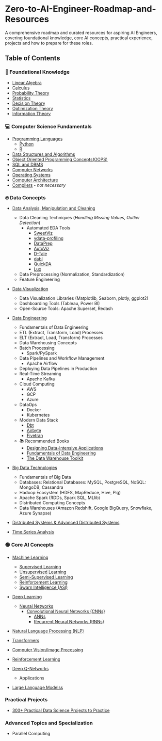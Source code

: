 # Zero-to-AI-Engineer-Roadmap-and-Resources

A comprehensive roadmap and curated resources for aspiring AI Engineers, covering foundational knowledge, core AI concepts, practical experience, projects and how to prepare for these roles.


## Table of Contents

### 🧰 Foundational Knowledge

 - [Linear Algebra]()
 - [Calculus]()
 - [Probability Theory]()
 - [Statistics]()
 - [Decision Theory]()
 - [Optimization Theory]()
 - [Information Theory]()

### 💻 Computer Science Fundamentals

- [Programming Languages]()
  - [Python]()
  - [R]()
- [Data Structures and Algorithms]()
- [Object Oriented Programming Concepts(OOPS)]()
- [SQL and DBMS]()
- [Computer Networks]()
- [Operating Systems]()
- [Computer Architecture]()
- [Compilers]() - *not necessary*

### 🔥 Data Concepts

- [Data Analysis, Manipulation and Cleaning]()
	 - Data Cleaning Techniques (*Handling Missing Values, Outlier Detection*)
         - Automated EDA Tools 
           - [SweetViz](https://github.com/fbdesignpro/sweetviz?utm_source=substack&utm_medium=email)
           - [ydata-profiling](https://github.com/ydataai/ydata-profiling?utm_source=substack&utm_medium=email)
           - [DataPrep](https://github.com/sfu-db/dataprep?utm_source=substack&utm_medium=email)
           - [AutoViz](https://github.com/AutoViML/AutoViz?utm_source=substack&utm_medium=email)
           - [D-Tale](https://github.com/man-group/dtale?utm_source=substack&utm_medium=email)
           - [dabl](https://dabl.github.io/stable/?utm_source=substack&utm_medium=email)
           - [QuickDA](https://github.com/sid-the-coder/QuickDA?utm_source=substack&utm_medium=email)
           - [Lux](https://lux-api.readthedocs.io/en/latest/?utm_source=substack&utm_medium=email)
	 - Data Preprocessing (Normalization, Standardization)
	 - Feature Engineering
- [Data Visualization]()
	 - Data Visualization Libraries (Matplotlib, Seaborn, plotly, ggplot2)
	 - Dashboarding Tools (Tableau, Power BI) 
	 - Open-Source Tools: Apache Superset, Redash

- [Data Engineering]()
   - Fundamentals of Data Engineering
   - ETL (Extract, Transform, Load) Processes
   - ELT (Extract, Load, Transform) Processes
   - Data Warehousing Concepts
   - Batch Processing
     - Spark/PySpark 
   - Data Pipelines and Workflow Management
     - Apache Airflow
   - Deploying Data Pipelines in Production
   - Real-Time Streaming
     - Apache Kafka
   - Cloud Computing
     - AWS
     - GCP
     - Azure
   - DataOps
     - Docker
     - Kubernetes
   - Modern Data Stack
     - [Dbt](https://www.getdbt.com/dbt-learn/)
     - [Airbyte](https://airbyte.com/)
     - [Fivetran](https://www.fivetran.com/)
   - 📚 Recommended Books
     - [Designing Data-Intensive Applications]()
     - [Fundamentals of Data Engineering]() 
     - [The Data Warehouse Toolkit]()
	 
- [Big Data Technologies]()
    - Fundamentals of Big Data
    - Databases: Relational Databases: MySQL, PostgreSQL, NoSQL: MongoDB, Cassandra
    - Hadoop Ecosystem (HDFS, MapReduce, Hive, Pig)
    - Apache Spark (RDDs, Spark SQL, MLlib)
    - Distributed Computing Concepts
    - Data Warehouses (Amazon Redshift, Google BigQuery, Snowflake, Azure Synapse)

- [Distributed Systems & Advanced Distributed Systems]()



    
- [Time Series Analysis]()

### 🟢 Core AI Concepts

- [Machine Learning]()
	 - [Supervised Learning]()
	 - [Unsupervised Learning]()
	 - [Semi-Supervised Learning]()
	 - [Reinforcement Learning]()
	 - [Swarn Intelligence (ASI)]()
- [Deep Learning]()
  - [Neural Networks]()
	- [Convolutional Neural Networks (CNNs)]()
        - [ANNs]()
        - [Recurrent Neural Networks (RNNs)]()

- [Natural Language Processing (NLP)]()
- [Transformers]()
- [Computer Vision/Image Processing]()
- [Reinforcement Learning]()
- [Deep Q-Networks]()
  - Applications
- [Large Language Modelss]()
	
### Practical Projects

 - [300+ Practical Data Science Projects to Practice](https://github.com/cybergeekgyan/Zero-to-AI-Engineer-Roadmap-and-Resources/blob/main/Projects.md)

### Advanced Topics and Specialization

- Parallel Computing

